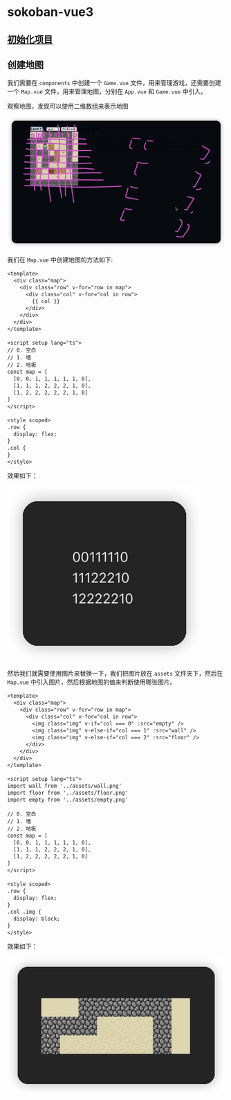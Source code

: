 # sokoban-vue3

## [初始化项目](https://github.com/HenryTSZ/sokoban-vue3/tree/68b262e0a4772b868b4f4352bf41939f96a6b7ad)

## 创建地图

我们需要在 `components` 中创建一个 `Game.vue` 文件，用来管理游戏，还需要创建一个 `Map.vue` 文件，用来管理地图，分别在 `App.vue` 和 `Game.vue` 中引入。

观察地图，发现可以使用二维数组来表示地图

![](public/005.png)

我们在 `Map.vue` 中创建地图的方法如下:

```vue
<template>
  <div class="map">
    <div class="row" v-for="row in map">
      <div class="col" v-for="col in row">
        {{ col }}
      </div>
    </div>
  </div>
</template>

<script setup lang="ts">
// 0. 空白
// 1. 墙
// 2. 地板
const map = [
  [0, 0, 1, 1, 1, 1, 1, 0],
  [1, 1, 1, 2, 2, 2, 1, 0],
  [1, 2, 2, 2, 2, 2, 1, 0]
]
</script>

<style scoped>
.row {
  display: flex;
}
.col {
}
</style>
```

效果如下：

![](public/006.png)

然后我们就需要使用图片来替换一下，我们把图片放在 `assets` 文件夹下，然后在 `Map.vue` 中引入图片，然后根据地图的值来判断使用哪张图片。

```vue
<template>
  <div class="map">
    <div class="row" v-for="row in map">
      <div class="col" v-for="col in row">
        <img class="img" v-if="col === 0" :src="empty" />
        <img class="img" v-else-if="col === 1" :src="wall" />
        <img class="img" v-else-if="col === 2" :src="floor" />
      </div>
    </div>
  </div>
</template>

<script setup lang="ts">
import wall from '../assets/wall.png'
import floor from '../assets/floor.png'
import empty from '../assets/empty.png'

// 0. 空白
// 1. 墙
// 2. 地板
const map = [
  [0, 0, 1, 1, 1, 1, 1, 0],
  [1, 1, 1, 2, 2, 2, 1, 0],
  [1, 2, 2, 2, 2, 2, 1, 0]
]
</script>

<style scoped>
.row {
  display: flex;
}
.col .img {
  display: block;
}
</style>
```

效果如下：

![](public/007.png)
